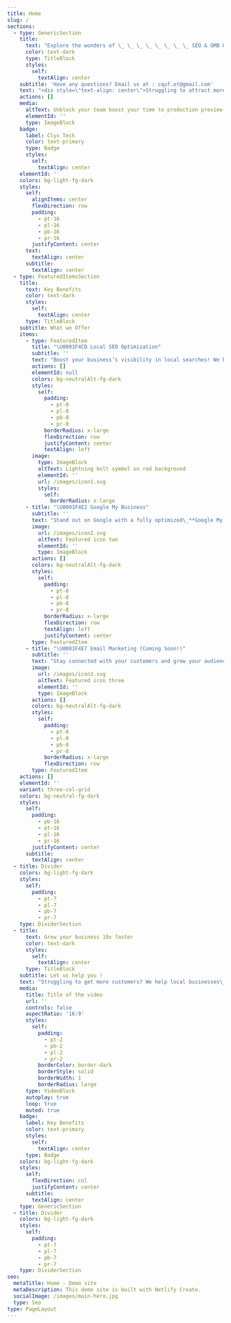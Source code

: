 ```yaml
---
title: Home
slug: /
sections:
  - type: GenericSection
    title:
      text: "Explore the wonders of \_ \_ \_ \_ \_ \_ \_ \_ SEO & GMB Optimizations"
      color: text-dark
      type: TitleBlock
      styles:
        self:
          textAlign: center
    subtitle: 'Have any questions? Email us at : cquf.ot@gmail.com'
    text: "<div style=\"text-align: center\">Struggling to attract more customers? We help local businesses\_**rank higher, get more leads, and increase revenue**\_with expert\_**Local SEO, Google My Business optimization, and (soon) Email Marketing**. Let us handle your online presence so you can focus on what you do best—running your business.</div>\n\n<div style=\"text-align: center\">\U0001F4CD\_**Get found. Get customers. Grow fast.**\_Start your journey today!</div>\n\n"
    actions: []
    media:
      altText: Unblock your team boost your time to production preview
      elementId: ''
      type: ImageBlock
    badge:
      label: Clyx Tech
      color: text-primary
      type: Badge
      styles:
        self:
          textAlign: center
    elementId: ''
    colors: bg-light-fg-dark
    styles:
      self:
        alignItems: center
        flexDirection: row
        padding:
          - pt-16
          - pl-16
          - pb-16
          - pr-16
        justifyContent: center
      text:
        textAlign: center
      subtitle:
        textAlign: center
  - type: FeaturedItemsSection
    title:
      text: Key Benefits
      color: text-dark
      styles:
        self:
          textAlign: center
      type: TitleBlock
    subtitle: What we Offer
    items:
      - type: FeaturedItem
        title: "\U0001F4CD Local SEO Optimization"
        subtitle: ''
        text: "Boost your business’s visibility in local searches! We help you rank higher on\_**Google Maps, local directories, and search engine results**, ensuring that customers in your area find you first.\n\n✔ Keyword Optimization for Local Search\n✔ Google Maps & Directory Listings\n✔ On-Page & Off-Page SEO for Local Growth\n"
        actions: []
        elementId: null
        colors: bg-neutralAlt-fg-dark
        styles:
          self:
            padding:
              - pt-8
              - pl-8
              - pb-8
              - pr-8
            borderRadius: x-large
            flexDirection: row
            justifyContent: center
            textAlign: left
        image:
          type: ImageBlock
          altText: Lightning bolt symbol on red background
          elementId: ''
          url: /images/icon1.svg
          styles:
            self:
              borderRadius: x-large
      - title: "\U0001F4E2 Google My Business"
        subtitle: ''
        text: "Stand out on Google with a fully optimized\_**Google My Business (GMB) profile**. We handle everything from setup to ongoing management, helping you attract more customers and build trust online.\n\n✔ GMB Profile Setup & Optimization\n✔ Regular Updates & Post Scheduling\n✔ Customer Reviews & Engagement Strategy\n"
        image:
          url: /images/icon2.svg
          altText: Featured icon two
          elementId: ''
          type: ImageBlock
        actions: []
        colors: bg-neutralAlt-fg-dark
        styles:
          self:
            padding:
              - pt-8
              - pl-8
              - pb-8
              - pr-8
            borderRadius: x-large
            flexDirection: row
            textAlign: left
            justifyContent: center
        type: FeaturedItem
      - title: "\U0001F4E7 Email Marketing (Coming Soon!)"
        subtitle: ''
        text: "Stay connected with your customers and grow your audience through\_**strategic email marketing campaigns**. Coming soon, we’ll offer:\n\n✔ Professional Email Campaigns\n✔ Automated Follow-Ups & Newsletters\n✔ Targeted Customer Engagement\n"
        image:
          url: /images/icon3.svg
          altText: Featured icon three
          elementId: ''
          type: ImageBlock
        actions: []
        colors: bg-neutralAlt-fg-dark
        styles:
          self:
            padding:
              - pt-8
              - pl-8
              - pb-8
              - pr-8
            borderRadius: x-large
            flexDirection: row
        type: FeaturedItem
    actions: []
    elementId: ''
    variant: three-col-grid
    colors: bg-neutral-fg-dark
    styles:
      self:
        padding:
          - pb-16
          - pt-16
          - pl-16
          - pr-16
        justifyContent: center
      subtitle:
        textAlign: center
  - title: Divider
    colors: bg-light-fg-dark
    styles:
      self:
        padding:
          - pt-7
          - pl-7
          - pb-7
          - pr-7
    type: DividerSection
  - title:
      text: Grow your business 10x faster
      color: text-dark
      styles:
        self:
          textAlign: center
      type: TitleBlock
    subtitle: Let us help you !
    text: "Struggling to get more customers? We help local businesses\_**boost visibility, attract more leads, and increase revenue**with expert\_**Local SEO, Google My Business optimization, and (soon) Email Marketing**. Whether you need to rank higher on\_**Google Maps**, improve your\_**online presence**, or engage with customers through email, we’ve got you covered.\n\n\U0001F4CD\_**Get found. Get leads. Get results.**\_Let’s take your business to the next level!\n"
    media:
      title: Title of the video
      url: ''
      controls: false
      aspectRatio: '16:9'
      styles:
        self:
          padding:
            - pt-2
            - pb-2
            - pl-2
            - pr-2
          borderColor: border-dark
          borderStyle: solid
          borderWidth: 1
          borderRadius: large
      type: VideoBlock
      autoplay: true
      loop: true
      muted: true
    badge:
      label: Key Benefits
      color: text-primary
      styles:
        self:
          textAlign: center
      type: Badge
    colors: bg-light-fg-dark
    styles:
      self:
        flexDirection: col
        justifyContent: center
      subtitle:
        textAlign: center
    type: GenericSection
  - title: Divider
    colors: bg-light-fg-dark
    styles:
      self:
        padding:
          - pt-7
          - pl-7
          - pb-7
          - pr-7
    type: DividerSection
seo:
  metaTitle: Home - Demo site
  metaDescription: This demo site is built with Netlify Create.
  socialImage: /images/main-hero.jpg
  type: Seo
type: PageLayout
---
```

